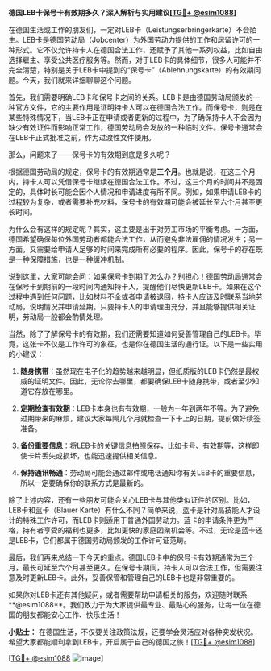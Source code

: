 **德国LEB卡保号卡有效期多久？深入解析与实用建议[[TG💪+ @esim1088](https://t.me/s/esim1088)]**

在德国生活或工作的朋友们，一定对LEB卡（Leistungserbringerkarte）不会陌生。LEB卡是德国劳动局（Jobcenter）为外国劳动力提供的工作和居留许可的一种形式。它不仅允许持卡人在德国合法工作，还赋予了其他一系列权益，比如自由选择雇主、享受公共医疗服务等。然而，对于LEB卡的具体细节，很多人可能并不完全清楚，特别是关于LEB卡中提到的“保号卡”（Ablehnungskarte）的有效期问题。今天，我们就来详细聊聊这个问题。

首先，我们需要明确LEB卡和保号卡之间的关系。LEB卡是由德国劳动局颁发的一种官方文件，它的主要作用是证明持卡人可以在德国合法工作。而保号卡，则是在某些特殊情况下，当LEB卡正在申请或者更新的过程中，为了确保持卡人不会因为缺少有效证件而影响正常工作，德国劳动局会发放的一种临时文件。保号卡通常会在LEB卡正式批准之前，作为过渡性文件使用。

那么，问题来了——保号卡的有效期到底是多久呢？

根据德国劳动局的规定，保号卡的有效期通常是**三个月**。也就是说，在这三个月内，持卡人可以凭借保号卡继续在德国合法工作。不过，这三个月的时间并不是固定的，具体时长可能会因个人情况和申请进度有所不同。例如，如果申请LEB卡的过程较为复杂，或者需要补充材料，保号卡的有效期可能会被延长至六个月甚至更长时间。

为什么会有这样的规定呢？其实，这主要是出于对劳工市场的平衡考虑。一方面，德国希望确保每位外国劳动者都能合法工作，从而避免非法雇佣的情况发生；另一方面，又需要给申请人足够的时间来完成所有必要的程序。因此，保号卡的存在既是一种保障措施，也是一种缓冲机制。

说到这里，大家可能会问：如果保号卡到期了怎么办？别担心！德国劳动局通常会在保号卡到期前的一段时间内通知持卡人，提醒他们尽快更新LEB卡。如果在这个过程中遇到任何问题，比如材料不全或者申请被退回，持卡人应该及时联系当地劳动局，说明情况并申请延期。只要持卡人的申请理由充分，并且能够提供相关证明，劳动局一般都会酌情处理。

当然，除了了解保号卡的有效期，我们还需要知道如何妥善管理自己的LEB卡。毕竟，这张卡不仅是工作许可的象征，也是你在德国生活的通行证。以下是一些实用的小建议：

1. **随身携带**：虽然现在电子化的趋势越来越明显，但纸质版的LEB卡仍然是最权威的证明文件。因此，无论你去哪里，都要确保LEB卡随身携带，或者至少知道它存放在哪里。

2. **定期检查有效期**：LEB卡本身也有有效期，一般为一年到两年不等。为了避免过期带来的麻烦，建议大家每隔几个月就检查一下卡上的日期，提前做好续签准备。

3. **备份重要信息**：将LEB卡的关键信息拍照保存，比如卡号、有效期等，这样即使卡片丢失或损坏，也能迅速提供相关信息。

4. **保持通讯畅通**：劳动局可能会通过邮件或电话通知你有关LEB卡的重要信息，所以一定要确保你的联系方式是最新的。

除了上述内容，还有一些朋友可能会关心LEB卡与其他类似证件的区别。比如，LEB卡和蓝卡（Blauer Karte）有什么不同？简单来说，蓝卡是针对高技能人才设计的特殊工作许可，而LEB卡则适用于普通外国劳动力。蓝卡的申请条件更为严格，持有者享受的福利也更多，比如更快的家庭团聚机会等。不过，无论是蓝卡还是LEB卡，它们都属于德国劳动局颁发的工作许可证范畴。

最后，我们再来总结一下今天的重点。德国LEB卡中的保号卡有效期通常为三个月，最长可延至六个月甚至更久。在保号卡期间，持卡人可以合法工作，但需要注意及时更新LEB卡。此外，妥善保管和管理自己的LEB卡也是非常重要的。

如果你对LEB卡还有其他疑问，或者需要帮助申请相关的服务，欢迎随时联系**@esim1088**。我们致力于为大家提供最专业、最贴心的服务，让每一位在德国的朋友都能安心工作、快乐生活！

**小贴士：** 在德国生活，不仅要关注政策法规，还要学会灵活应对各种突发状况。希望大家都能顺利拿到LEB卡，开启属于自己的德国之旅！[[TG💪+ @esim1088](https://t.me/s/esim1088)] 

[[TG💪+ @esim1088](https://t.me/s/esim1088) ![Image](https://i.postimg.cc/4NQfJmqS/Snipaste-2025-05-13-00-14-12.png)]